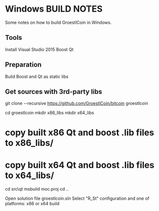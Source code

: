 Windows BUILD NOTES
====================
Some notes on how to build GroestlCoin in Windows. 

Tools
---------------------
Install Visual Studio 2015
Boost
Qt

Preparation
----------------
Build Boost and Qt as static libs


Get sources with 3rd-party libs
-----------------------------------
git clone --recursive https://github.com/GroestlCoin/bitcoin groestlcoin

cd groestlcoin
mkdir x86_libs
mkdir x64_libs
# copy built x86 Qt and boost .lib files to x86_libs/
# copy built x64 Qt and boost .lib files to x64_libs/


cd src\qt
msbuild moc.proj
cd ..

Open solution file groestlcoin.sln 
Select "R_St" configuration and one of platforms: x86 or x64
build



 